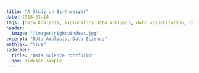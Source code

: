 ```yaml
---
title: "A Study in Birthweight"
date: 2018-07-14
tags: [Data Analysis, exploratory data analysis, data visualization, data science]
header:
  image: "/images/nightwindows.jpg"
excerpt: "Data Analysis, Data Science"
mathjax: "true"
siderbar:
  title: "Data Science Portfolio"
  nav: sidebar-sample
---
```

